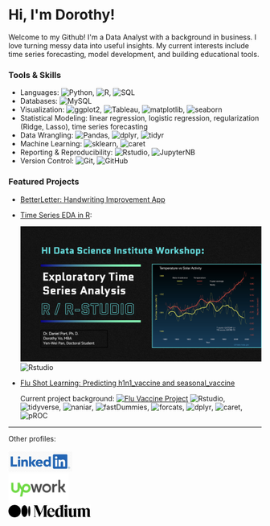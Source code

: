 # Hi, I'm Dorothy!

Welcome to my Github! I'm a Data Analyst with a background in business. I love turning messy data into useful insights. My current interests include time series forecasting, model development, and building educational tools.

### Tools & Skills
- Languages: ![Python](https://img.shields.io/badge/Python--red?labelColor=red), ![R](https://img.shields.io/badge/R--blue?style=flat&labelColor=blue), ![SQL](https://img.shields.io/badge/SQL--green?labelColor=green)
- Databases: ![MySQL](https://img.shields.io/badge/MySQL--green)
- Visualization: ![ggplot2](https://img.shields.io/badge/ggplot2--lightgray?logoColor=lightgray&label=ggplot2&labelColor=lightgray&color=lightgray), ![Tableau](https://img.shields.io/badge/Tableau--skyblue), ![matplotlib](https://img.shields.io/badge/matplotlib--lightgray?logoColor=blue&label=matplotlib&labelColor=lightgray&color=lightgray), ![seaborn](https://img.shields.io/badge/seaborn--lightgray?logoColor=blue&label=seaborn&labelColor=lightgray&color=lightgray)
- Statistical Modeling: linear regression, logistic regression, regularization (Ridge, Lasso), time series forecasting
- Data Wrangling: ![Pandas](https://img.shields.io/badge/pandas--lightgray?logoColor=blue&label=pandas&labelColor=lightgray&color=lightgray), ![dplyr](https://img.shields.io/badge/dplyr--lightgray?logoColor=blue&label=dplyr&labelColor=lightgray&color=lightgray), ![tidyr](https://img.shields.io/badge/tidyr--lightgray?logoColor=blue&label=tidyr&labelColor=lightgray&color=lightgray)
- Machine Learning: ![sklearn](https://img.shields.io/badge/sklearn--lightgray?logoColor=lightgray&label=sklearn&labelColor=lightgray&color=lightgray), ![caret](https://img.shields.io/badge/caret--lightgray?logoColor=lightgray&label=caret&labelColor=lightgray&color=lightgray)
- Reporting & Reproducibility: ![Rstudio](https://img.shields.io/badge/R%20Studio--blue?label=R-Studio), ![JupyterNB](https://img.shields.io/badge/Jupyter%20Notebook--red)
- Version Control: ![Git](https://img.shields.io/badge/Git--orange?labelColor=orange), ![GitHub](https://img.shields.io/badge/GitHub--orange)

### Featured Projects
- [BetterLetter: Handwriting Improvement App](https://github.com/dorothyavo/betterletterapp)
- [Time Series EDA in R](https://github.com/change-hi/change-hi.github.io/tree/main/morea/time-series-analysis):
  
  [![EDA-TS](https://github.com/dorothyavo/dorothyavo/blob/main/EDA%20TIME%20SERIES.png?raw=true)](https://github.com/change-hi/change-hi.github.io/tree/main/morea/time-series-analysis)
  ![Rstudio](https://img.shields.io/badge/R%20Studio--blue?label=R-Studio)

- [Flu Shot Learning: Predicting h1n1_vaccine and seasonal_vaccine](https://github.com/dorothyavo/Predicting-H1N1-and-Seasonal-Flu-Vaccines-)
  
  Current project background:
  [![Flu Vaccine Project](https://github.com/user-attachments/assets/3f3ff60b-730f-4a41-ab86-6d02239be0ff)](https://github.com/dorothyavo/Predicting-H1N1-and-Seasonal-Flu-Vaccines-)
  ![Rstudio](https://img.shields.io/badge/R%20Studio--blue?label=R-Studio), ![tidyverse](https://img.shields.io/badge/tidyverse--lightgray?logoColor=lightgray&label=tidyverse&labelColor=lightgray&color=lightgray), ![naniar](https://img.shields.io/badge/naniar--lightgray?logoColor=lightgray&label=naniar&labelColor=lightgray&color=lightgray), ![fastDummies](https://img.shields.io/badge/fastDummies--lightgray?logoColor=lightgray&label=fastDummies&labelColor=lightgray&color=lightgray), ![forcats](https://img.shields.io/badge/forcats--lightgray?logoColor=lightgray&label=forcats&labelColor=lightgray&color=lightgray), ![dplyr](https://img.shields.io/badge/dplyr--lightgray?logoColor=lightgray&label=dplyr&labelColor=lightgray&color=lightgray), ![caret](https://img.shields.io/badge/caret--lightgray?logoColor=lightgray&label=caret&labelColor=lightgray&color=lightgray), ![pROC](https://img.shields.io/badge/pROC--lightgray?logoColor=lightgray&label=pROC&labelColor=lightgray&color=lightgray) 

---

Other profiles: 
<br><br>
<a href="https://www.linkedin.com/in/dorothy-vo-7005aa344/" target="_blank">
  <img src="https://github.com/dorothyavo/dorothyavo/blob/main/ef8396403b8309a82097177a24363787.jpg?raw=true" alt="LinkedIn" height="40" style="vertical-align:left;"/>
</a> <br>
<a href="https://www.upwork.com/freelancers/~01223bd55335eb0d51?mp_source=share" target="_blank">
  <img src="https://github.com/dorothyavo/dorothyavo/blob/main/Upwork-logo.svg.png?raw=true?raw=true" alt="UpWork" height="60" style="vertical-align:left;"/>
</a> <br>
<a href="https://medium.com/@dorothyavo" target="_blank">
  <img src="https://github.com/dorothyavo/dorothyavo/blob/main/Medium_(website)_logo.svg.png?raw=trueraw=true" alt="Medium" height="25" style="vertical-align:left;"/>
</a>

